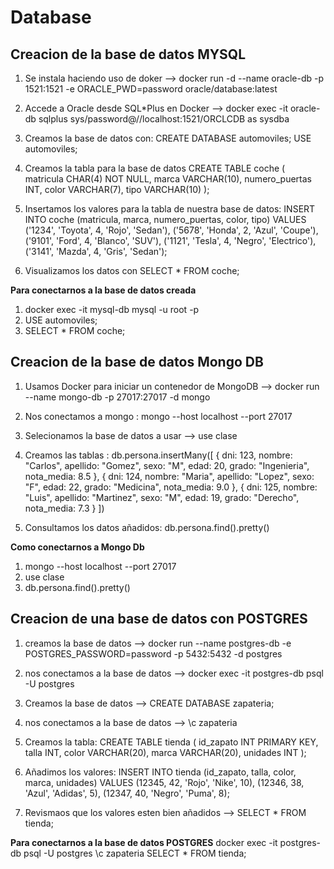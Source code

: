 # Database

## Creacion de la base de datos MYSQL

1. Se instala haciendo uso de doker --> docker run -d --name oracle-db -p 1521:1521 -e ORACLE_PWD=password oracle/database:latest
2. Accede a Oracle desde SQL*Plus en Docker --> docker exec -it oracle-db sqlplus sys/password@//localhost:1521/ORCLCDB as sysdba

3. Creamos la base de datos con: 
CREATE DATABASE automoviles;
USE automoviles;

4. Creamos la tabla para la base de datos 
CREATE TABLE coche (
    matricula CHAR(4) NOT NULL,
    marca VARCHAR(10),
    numero_puertas INT,
    color VARCHAR(7),
    tipo VARCHAR(10)
);

5. Insertamos los valores para la tabla de nuestra base de datos: 
INSERT INTO coche (matricula, marca, numero_puertas, color, tipo) VALUES
('1234', 'Toyota', 4, 'Rojo', 'Sedan'),
('5678', 'Honda', 2, 'Azul', 'Coupe'),
('9101', 'Ford', 4, 'Blanco', 'SUV'),
('1121', 'Tesla', 4, 'Negro', 'Electrico'),
('3141', 'Mazda', 4, 'Gris', 'Sedan');

6. Visualizamos los datos con 
SELECT * FROM coche;

**Para conectarnos a la base de datos creada**
1. docker exec -it mysql-db mysql -u root -p 
2. USE automoviles;
3. SELECT * FROM coche;


## Creacion de la base de datos Mongo DB 
1. Usamos Docker para iniciar un contenedor de MongoDB --> docker run --name mongo-db -p 27017:27017 -d mongo
2. Nos conectamos a mongo : mongo --host localhost --port 27017
3. Selecionamos la base de datos a usar --> use clase
4. Creamos las tablas : 
db.persona.insertMany([
  {
    dni: 123,
    nombre: "Carlos",
    apellido: "Gomez",
    sexo: "M",
    edad: 20,
    grado: "Ingenieria",
    nota_media: 8.5
  },
  {
    dni: 124,
    nombre: "Maria",
    apellido: "Lopez",
    sexo: "F",
    edad: 22,
    grado: "Medicina",
    nota_media: 9.0
  },
  {
    dni: 125,
    nombre: "Luis",
    apellido: "Martinez",
    sexo: "M",
    edad: 19,
    grado: "Derecho",
    nota_media: 7.3
  }
])

5. Consultamos los datos añadidos: 
db.persona.find().pretty()

**Como conectarnos a Mongo Db**
1. mongo --host localhost --port 27017
2. use clase
3. db.persona.find().pretty()

## Creacion de una base de datos con POSTGRES 
1. creamos la base de datos --> docker run --name postgres-db -e POSTGRES_PASSWORD=password -p 5432:5432 -d postgres
2. nos conectamos a la base de datos --> docker exec -it postgres-db psql -U postgres
3. Creamos la base de datos --> CREATE DATABASE zapateria;
4. nos conectamos a la base de datos --> \c zapateria
5. Creamos la tabla: 
CREATE TABLE tienda (
    id_zapato INT PRIMARY KEY,
    talla INT,
    color VARCHAR(20),
    marca VARCHAR(20),
    unidades INT
);

5. Añadimos los valores: 
INSERT INTO tienda (id_zapato, talla, color, marca, unidades) VALUES
(12345, 42, 'Rojo', 'Nike', 10),
(12346, 38, 'Azul', 'Adidas', 5),
(12347, 40, 'Negro', 'Puma', 8);

6. Revismaos que los valores esten bien añadidos --> SELECT * FROM tienda;

**Para conectarnos a la base de datos POSTGRES**
 docker exec -it postgres-db psql -U postgres
 \c zapateria
SELECT * FROM tienda;





